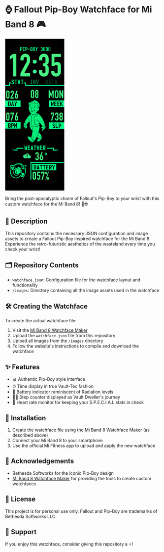 # ⌚ Fallout Pip-Boy Watchface for Mi Band 8 🎮
![Watchface Preview](https://raw.githubusercontent.com/fordus/pip-boy/main/watchface-preview.png)

Bring the post-apocalyptic charm of Fallout's Pip-Boy to your wrist with this custom watchface for the Mi Band 8! 🚀☢️

## 📜 Description

This repository contains the necessary JSON configuration and image assets to create a Fallout Pip-Boy inspired watchface for the Mi Band 8. Experience the retro-futuristic aesthetics of the wasteland every time you check your wrist!

## 🗂️ Repository Contents

- `watchface.json`: Configuration file for the watchface layout and functionality
- `/images`: Directory containing all the image assets used in the watchface

## 🛠️ Creating the Watchface

To create the actual watchface file:

1. Visit the [Mi Band 8 Watchface Maker](https://www.mibandwatchfaces.com/mi_band8_watchface_maker/)
2. Upload the `watchface.json` file from this repository
3. Upload all images from the `/images` directory
4. Follow the website's instructions to compile and download the watchface

## ✨ Features

- 📊 Authentic Pip-Boy style interface
- ⏰ Time display in true Vault-Tec fashion
- 🔋 Battery indicator reminiscent of Radiation levels
- 🏃‍♂️ Step counter displayed as Vault Dweller's journey
- 💓 Heart rate monitor for keeping your S.P.E.C.I.A.L stats in check

## 🚀 Installation

1. Create the watchface file using the Mi Band 8 Watchface Maker (as described above)
2. Connect your Mi Band 8 to your smartphone
3. Use the official Mi Fitness app to upload and apply the new watchface

## 🙏 Acknowledgements

- Bethesda Softworks for the iconic Pip-Boy design
- [Mi Band 8 Watchface Maker](https://www.mibandwatchfaces.com/mi_band8_watchface_maker/) for providing the tools to create custom watchfaces

## 📄 License

This project is for personal use only. Fallout and Pip-Boy are trademarks of Bethesda Softworks LLC.

## 💖 Support

If you enjoy this watchface, consider giving this repository a ⭐!
